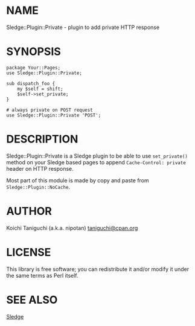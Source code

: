 # NAME

Sledge::Plugin::Private - plugin to add private HTTP response

# SYNOPSIS

    package Your::Pages;
    use Sledge::Plugin::Private;
    
    sub dispatch_foo {
        my $self = shift;
        $self->set_private;
    }

    # always private on POST request
    use Sledge::Plugin::Private 'POST';

# DESCRIPTION

Sledge::Plugin::Private is a Sledge plugin to be able to use `set_private()`
method on your Sledge based pages to append `Cache-Control: private` header
on HTTP response.

Most part of this module is made by copy and paste from
`Sledge::Plugin::NoCache`.

# AUTHOR

Koichi Taniguchi (a.k.a. nipotan) <taniguchi@cpan.org>

# LICENSE

This library is free software; you can redistribute it and/or modify
it under the same terms as Perl itself.

# SEE ALSO

[Sledge](https://metacpan.org/pod/Sledge)
